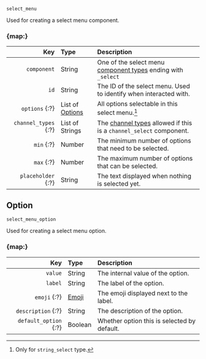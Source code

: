 `select_menu`

Used for creating a select menu component.


### {map:}

|                  Key | Type                       | Description                                                                                                        |
|---------------------:|:---------------------------|:-------------------------------------------------------------------------------------------------------------------|
|          `component` | String                     | One of the select menu [component types](/parsabled/components/component.md#component-types) ending with `_select` |
|                 `id` | String                     | The ID of the select menu. Used to identify when interacted with.                                                  |
|       `options` {:?} | List of [Options](#option) | All options selectable in this select menu.[^1]                                                                    |
| `channel_types` {:?} | List of Strings            | The [channel types](/values/channel.md#channel-types) allowed if this is a `channel_select` component.             |
|           `min` {:?} | Number                     | The minimum number of options that need to be selected.                                                            |
|           `max` {:?} | Number                     | The maximum number of options that can be selected.                                                                |
|   `placeholder` {:?} | String                     | The text displayed when nothing is selected yet.                                                                   |



## Option

`select_menu_option`

Used for creating a select menu option.


### {map:}

|                   Key | Type                         | Description                                 |
|----------------------:|:-----------------------------|:--------------------------------------------|
|               `value` | String                       | The internal value of the option.           |
|               `label` | String                       | The label of the option.                    |
|          `emoji` {:?} | [Emoji](/parsables/emoji.md) | The emoji displayed next to the label.      |
|    `description` {:?} | String                       | The description of the option.              |
| `default_option` {:?} | Boolean                      | Whether option this is selected by default. |



[^1]: Only for `string_select` type.